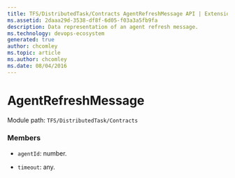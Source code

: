 ```yaml
---
title: TFS/DistributedTask/Contracts AgentRefreshMessage API | Extensions for Azure DevOps Services
ms.assetid: 2daaa29d-3538-df8f-6d05-f03a3a5fb9fa
description: Data representation of an agent refresh message.
ms.technology: devops-ecosystem
generated: true
author: chcomley
ms.topic: article
ms.author: chcomley
ms.date: 08/04/2016
---
```


# AgentRefreshMessage

Module path: `TFS/DistributedTask/Contracts`

### Members

* `agentId`: number.

* `timeout`: any.

